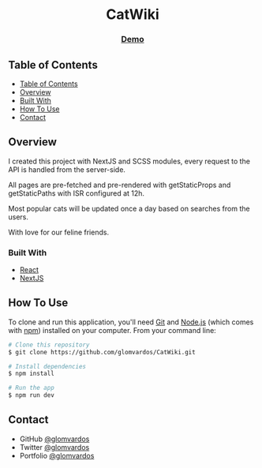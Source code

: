 <!-- Please update value in the {}  -->

<h1 align="center">CatWiki</h1>

<div align="center">
  <h3>
    <a href="https://catwiki-2021.vercel.app/">
      Demo
    </a>
  </h3>
</div>

<!-- TABLE OF CONTENTS -->

## Table of Contents

- [Table of Contents](#table-of-contents)
- [Overview](#overview)
- [Built With](#built-with)
- [How To Use](#how-to-use)
- [Contact](#contact)

<!-- OVERVIEW -->

## Overview

I created this project with NextJS and SCSS modules, every request to the API is handled from the server-side.

All pages are pre-fetched and pre-rendered with getStaticProps and getStaticPaths with ISR configured at 12h.

Most popular cats will be updated once a day based on searches from the users.

With love for our feline friends.

### Built With

<!-- This section should list any major frameworks that you built your project using. Here are a few examples.-->

- [React](https://reactjs.org/)
- [NextJS](https://nextjs.org/)

## How To Use

<!-- Example: -->

To clone and run this application, you'll need [Git](https://git-scm.com) and [Node.js](https://nodejs.org/en/download/) (which comes with [npm](http://npmjs.com)) installed on your computer. From your command line:

```bash
# Clone this repository
$ git clone https://github.com/glomvardos/CatWiki.git

# Install dependencies
$ npm install

# Run the app
$ npm run dev
```

## Contact

- GitHub [@glomvardos](https://github.com/glomvardos)
- Twitter [@glomvardos](https://twitter.com/glomvardos)
- Portfolio [@glomvardos](https://glomvardos.com)
